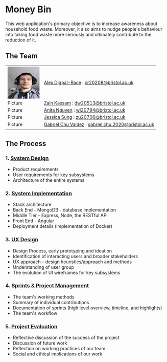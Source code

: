 # **Money Bin**

This web application's primary objective is to increase awareness about household food waste. Moreover, it also aims to nudge people's behaviour into taking food waste more seriously and ultimately contribute to the reduction of it.

## **The Team**
|             |             |
| ----------- | ----------- |
| <img align="left" width="100" height="100" src="Portfolio/Images/glorious_leader_2.jpeg">| [Alex Digpal-Race](https://github.com/alexDigpalRace) : <cr20208@bristol.ac.uk>|
| Picture     |[Zain Kassam](https://github.com/Zainzzkk) : <dw20513@bristol.ac.uk>|
| Picture     |[Anita Nguyen](https://github.com/ng0c) : <wl20794@bristol.ac.uk>|
| Picture     |[Jessica Sung](https://github.com/jessicaksung) : <zu20706@bristol.ac.uk>
| Picture     |[Gabriel Chu Valdez](https://github.com/gabrielchuv) : <gabriel.chu.2020@bristol.ac.uk>
|             |             |


## **The Process**

### 1. [System Design](Portfolio/SystemDesign.md)
* Product requirements
* User requirements for key subsystems
* Architecture of the entire systems

### 2. [System Implementation](Portfolio/SystemImplementation.md)
* Stack architecture
* Back End - MongoDB - database implementation
* Middle Tier - Express, Node, the RESTful API
* Front End - Angular
* Deployment details (implementation of Docker)

### 3. [UX Design](Portfolio/UXDesign.md)
* Design Process, early prototyping and ideation
* Identification of interacting users and broader stakeholders
* UX approach – design heuristics/approach and methods
* Understanding of user group
* The evolution of UI wireframes for key subsystems

### 4. [Sprints & Project Management](Portfolio/SprintsAndProjectManagement.md)
* The team's working methods
* Summary of individual contributions
* Documentation of sprints (high level overview, timeline, and highlights)
* The team's workflow

### 5. [Project Evaluation](Portfolio/ProjectEvaluation.md)
* Reflective discussion of the success of the project
* Discussion of future work
* Reflection on working practices of our team
* Social and ethical implications of our work
